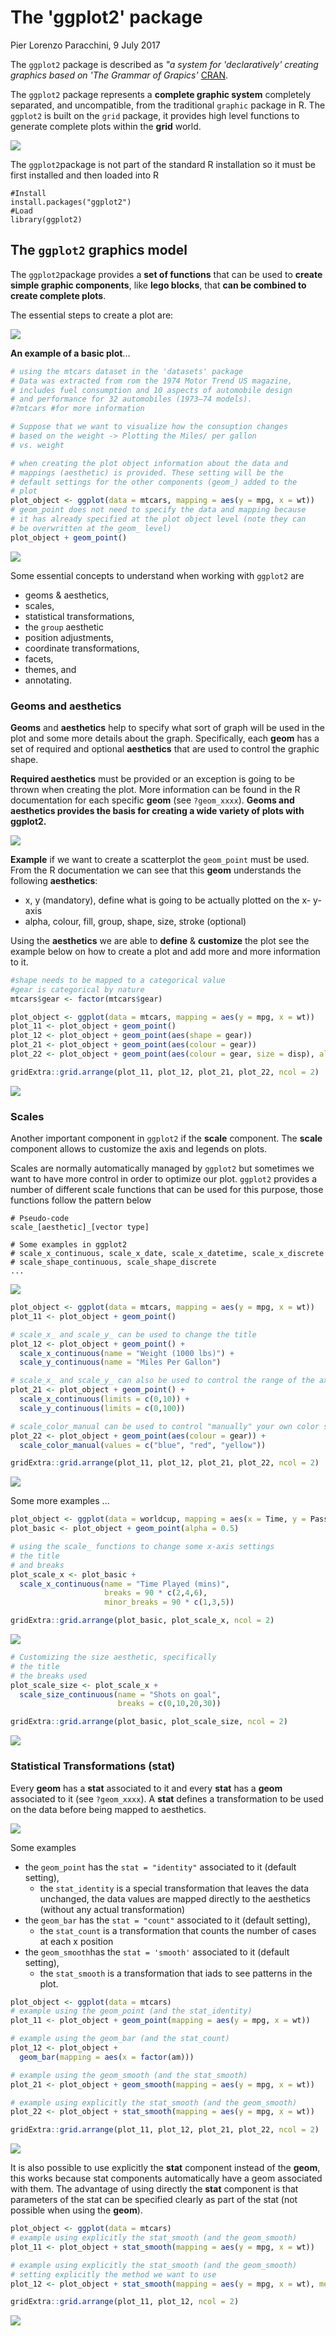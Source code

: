 # The 'ggplot2' package
Pier Lorenzo Paracchini, 9 July 2017  



The `ggplot2` package is described as _"a system for 'declaratively' creating graphics based on 'The Grammar of Grapics'_ [CRAN](https://cran.r-project.org/web/packages/ggplot2/index.html). 

The `ggplot2` package represents a __complete graphic system__ completely separated, and uncompatible, from the traditional `graphic` package in R. The `ggplot2` is built on the `grid` package, it provides high level functions to generate complete plots within the __grid__ world.

![](buildingDataVisualizationTools_part_02_files/figure-html/ggplot2_graphics.png)<!-- -->

The `ggplot2`package is not part of the standard R installation so it must be first installed and then loaded into R

```
#Install
install.packages("ggplot2")
#Load
library(ggplot2)
```

## The `ggplot2` graphics model

The `ggplot2`package provides a __set of functions__ that can be used to __create simple graphic components__, like __lego blocks__, that __can be combined to create complete plots__.

The essential steps to create a plot are:

![](buildingDataVisualizationTools_part_02_files/figure-html/ggplot2_basic_plot.png)<!-- -->

__An example of a basic plot__...


```r
# using the mtcars dataset in the 'datasets' package
# Data was extracted from rom the 1974 Motor Trend US magazine, 
# includes fuel consumption and 10 aspects of automobile design 
# and performance for 32 automobiles (1973–74 models).
#?mtcars #for more information

# Suppose that we want to visualize how the consuption changes 
# based on the weight -> Plotting the Miles/ per gallon 
# vs. weight

# when creating the plot object information about the data and 
# mappings (aesthetic) is provided. These setting will be the
# default settings for the other components (geom_) added to the
# plot
plot_object <- ggplot(data = mtcars, mapping = aes(y = mpg, x = wt))
# geom_point does not need to specify the data and mapping because
# it has already specified at the plot object level (note they can
# be overwritten at the geom_ level)
plot_object + geom_point()
```

![](buildingDataVisualizationTools_part_02_files/figure-html/basicExample-1.png)<!-- -->

Some essential concepts to understand when working with `ggplot2` are

* geoms & aesthetics,
* scales,
* statistical transformations,
* the `group` aesthetic
* position adjustments,
* coordinate transformations,
* facets,
* themes, and
* annotating.

### Geoms and aesthetics

__Geoms__ and __aesthetics__ help to specify what sort of graph will be used in the plot and some more details about the graph. Specifically, each __geom__ has a set of required and optional __aesthetics__ that are used to control the graphic shape. 

__Required aesthetics__ must be provided or an exception is going to be thrown when creating the plot. More information can be found in the R documentation for each specific __geom__  (see `?geom_xxxx`). __Geoms and aesthetics provides the basis for creating a wide variety of plots with ggplot2.__

![](buildingDataVisualizationTools_part_02_files/figure-html/ggplot2_aesthetics.png)<!-- -->

__Example__ if we want to create a scatterplot the `geom_point` must be used. From the R documentation we can see that this __geom__ understands the following __aesthetics__:

* x, y (mandatory), define what is going to be actually plotted on the x- y- axis
* alpha, colour, fill, group, shape, size, stroke (optional)

Using the __aesthetics__ we are able to __define__ & __customize__ the plot see the example below on how to create a plot and add more and more information to it.


```r
#shape needs to be mapped to a categorical value
#gear is categorical by nature
mtcars$gear <- factor(mtcars$gear)

plot_object <- ggplot(data = mtcars, mapping = aes(y = mpg, x = wt))
plot_11 <- plot_object + geom_point()
plot_12 <- plot_object + geom_point(aes(shape = gear))
plot_21 <- plot_object + geom_point(aes(colour = gear))
plot_22 <- plot_object + geom_point(aes(colour = gear, size = disp), alpha = 0.5)

gridExtra::grid.arrange(plot_11, plot_12, plot_21, plot_22, ncol = 2)
```

![](buildingDataVisualizationTools_part_02_files/figure-html/basicGeomAesthetics-1.png)<!-- -->

### Scales

Another important component in `ggplot2` if the __scale__ component. The __scale__ component allows to customize the axis and legends on plots.

Scales are normally automatically managed by `ggplot2` but sometimes we want to have more control in order to optimize our plot. `ggplot2` provides a number of different scale functions that can be used for this purpose, those functions follow the pattern below

```
# Pseudo-code
scale_[aesthetic]_[vector type]

# Some examples in ggplot2
# scale_x_continuous, scale_x_date, scale_x_datetime, scale_x_discrete
# scale_shape_continuous, scale_shape_discrete
...
```

![](buildingDataVisualizationTools_part_02_files/figure-html/ggplot2_scales.png)<!-- -->


```r
plot_object <- ggplot(data = mtcars, mapping = aes(y = mpg, x = wt))
plot_11 <- plot_object + geom_point()

# scale_x_ and scale_y_ can be used to change the title
plot_12 <- plot_object + geom_point() +
  scale_x_continuous(name = "Weight (1000 lbs)") +
  scale_y_continuous(name = "Miles Per Gallon")

# scale_x_ and scale_y_ can also be used to control the range of the axis
plot_21 <- plot_object + geom_point() +
  scale_x_continuous(limits = c(0,10)) + 
  scale_y_continuous(limits = c(0,100))

# scale_color_manual can be used to control "manually" your own color sets
plot_22 <- plot_object + geom_point(aes(colour = gear)) +
  scale_color_manual(values = c("blue", "red", "yellow"))

gridExtra::grid.arrange(plot_11, plot_12, plot_21, plot_22, ncol = 2)
```

![](buildingDataVisualizationTools_part_02_files/figure-html/basicScales-1.png)<!-- -->

Some more examples ...


```r
plot_object <- ggplot(data = worldcup, mapping = aes(x = Time, y = Passes, color = Position, size = Shots))
plot_basic <- plot_object + geom_point(alpha = 0.5)

# using the scale_ functions to change some x-axis settings
# the title
# and breaks
plot_scale_x <- plot_basic +
  scale_x_continuous(name = "Time Played (mins)",
                     breaks = 90 * c(2,4,6),
                     minor_breaks = 90 * c(1,3,5))

gridExtra::grid.arrange(plot_basic, plot_scale_x, ncol = 2)
```

![](buildingDataVisualizationTools_part_02_files/figure-html/scaleExample1-1.png)<!-- -->


```r
# Customizing the size aesthetic, specifically
# the title
# the breaks used
plot_scale_size <- plot_scale_x +
  scale_size_continuous(name = "Shots on goal",
                        breaks = c(0,10,20,30))

gridExtra::grid.arrange(plot_basic, plot_scale_size, ncol = 2)
```

![](buildingDataVisualizationTools_part_02_files/figure-html/scaleExample2-1.png)<!-- -->

### Statistical Transformations (stat)

Every __geom__ has a __stat__ associated to it and every __stat__ has a __geom__ associated to it (see `?geom_xxxx`). A __stat__ defines a transformation to be used on the data before being mapped to aesthetics.

![](buildingDataVisualizationTools_part_02_files/figure-html/ggplot2_stat.png)<!-- -->

Some examples  

  * the `geom_point` has the `stat = "identity"` associated to it (default setting),
      * the `stat_identity` is a special transformation that leaves the data unchanged, the data values are mapped directly to the aesthetics (without any actual transformation)
  * the `geom_bar` has the `stat = "count"` associated to it (default setting),
      * the `stat_count` is a transformation that counts the number of cases at each x position
  * the `geom_smooth`has the `stat = 'smooth'` associated to it (default setting),
      * the `stat_smooth` is a transformation that iads to see patterns in the plot.


```r
plot_object <- ggplot(data = mtcars)
# example using the geom_point (and the stat_identity)
plot_11 <- plot_object + geom_point(mapping = aes(y = mpg, x = wt))

# example using the geom_bar (and the stat_count)
plot_12 <- plot_object + 
  geom_bar(mapping = aes(x = factor(am)))

# example using the geom_smooth (and the stat_smooth)
plot_21 <- plot_object + geom_smooth(mapping = aes(y = mpg, x = wt))

# example using explicitly the stat_smooth (and the geom_smooth)
plot_22 <- plot_object + stat_smooth(mapping = aes(y = mpg, x = wt))

gridExtra::grid.arrange(plot_11, plot_12, plot_21, plot_22, ncol = 2)
```

![](buildingDataVisualizationTools_part_02_files/figure-html/basicStaticTransformation-1.png)<!-- -->

It is also possible to use explicitly the __stat__ component instead of the __geom__, this works because stat components automatically have a geom associated with them. The advantage of using directly the  __stat__ component is that parameters of the stat can be specified clearly as part of the stat (not possible when using the __geom__).


```r
plot_object <- ggplot(data = mtcars)
# example using explicitly the stat_smooth (and the geom_smooth)
plot_11 <- plot_object + stat_smooth(mapping = aes(y = mpg, x = wt))

# example using explicitly the stat_smooth (and the geom_smooth)
# setting explicitly the method we want to use
plot_12 <- plot_object + stat_smooth(mapping = aes(y = mpg, x = wt), method = "lm")

gridExtra::grid.arrange(plot_11, plot_12, ncol = 2)
```

![](buildingDataVisualizationTools_part_02_files/figure-html/basicStaticTransformation_ext-1.png)<!-- -->




